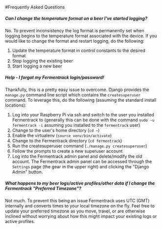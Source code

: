 #Frequently Asked Questions



##### Can I change the temperature format on a beer I've started logging?

No. To prevent inconsistency the log format is permanently set when logging begins to the temperature format associated with the device. If you would like to change the format and restart logging, do the following:

 1. Update the temperature format in control constants to the desired format
 1. Stop logging the existing beer
 1. Start logging a new beer


##### Help - I forgot my Fermentrack login/password!

Thankfully, this is a pretty easy issue to overcome. Django provides the `manage.py` command line script which contains the `createsuperuser` command. To leverage this, do the following (assuming the standard install locations):

 1. Log into your Raspberry Pi via ssh and switch to the user you installed Fermentrack to (generally this can be done with the command `sudo -u fermentrack -i` assuming you installed to the `fermentrack` user)
 1. Change to the user's home directory (`cd ~`)
 1. Enable the virtualenv (`source venv/bin/activate`)
 1. Change to the Fermentrack directory (`cd fermentrack`)
 1. Run the createsuperuser command (`./manage.py createsuperuser`)
 1. Follow the prompts to create a new superuser account
 1. Log into the Fermentrack admin panel and delete/modify the old account. The Fermentrack admin panel can be accessed through the `Settings` page (the gear in the upper right) and clicking the "Django Admin" button.


##### What happens to my beer logs/active profiles/other data if I change the Fermentrack "Preferred Timezone"?

Not much. To prevent this being an issue Fermentrack uses UTC (GMT) internally and converts times to your local timezone on the fly. Feel free to update your preferred timezone as you move, travel, or are otherwise inclined without worrying about how this might impact your existing logs or active profiles. 



